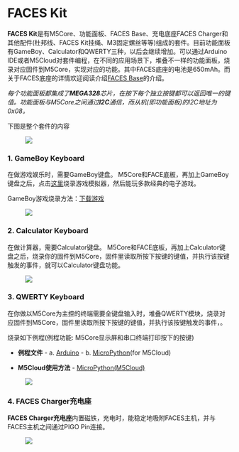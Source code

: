 # FACES Kit

**FACES Kit**是有M5Core、功能面板、FACES Base、充电底座FACES Charger和其他配件(杜邦线、FACES Kit挂绳、M3固定螺丝等等)组成的套件。目前功能面板有GameBoy、Calculator和QWERTY三种，以后会继续增加。可以通过Arduino IDE或者M5Cloud对套件编程，在不同的应用场景下，堆叠不一样的功能面板，烧录对应固件到M5Core，实现对应的功能。其中FACES底座的电池是650mAh。而关于FACES底座的详情欢迎阅读介绍[FACES Base](zh_CN/product_documents/bases/face_base)的介绍。

*每个功能面板都集成了**MEGA328**芯片，在按下每个独立按键都可以返回唯一的键值。功能面板与M5Core之间通过**I2C**通信，而从机(即功能面板)的I2C地址为0x08。*


下图是整个套件的内容

<figure>
    <img src="assets/img/product_pics/core/faces_kit/faces_kit.jpg">
</figure>

### 1. GameBoy Keyboard

在做游戏娱乐时，需要GameBoy键盘。
M5Core和FACE底板，再加上GameBoy键盘之后，点击[这里](zh_CN/quick_start/faces/gameboy_burn_a_nes_game)烧录游戏模拟器，然后能玩多款经典的电子游戏。

GameBoy游戏烧录方法：[下载游戏](zh_CN/quick_start/faces/gameboy_burn_a_nes_game)

<figure>
    <img src="assets/img/product_pics/core/faces_kit/gameboy_01.jpg">
</figure>

### 2. Calculator Keyboard

在做计算器，需要Calculator键盘。
M5Core和FACE底板，再加上Calculator键盘之后，烧录你的固件到M5Core，固件里读取所按下按键的键值，并执行该按键触发的事件，就可以Calculator键盘功能。

<figure>
    <img src="assets/img/product_pics/core/faces_kit/calculator.jpg">
</figure>

### 3. QWERTY Keyboard

在你做以M5Core为主控的终端需要全键盘输入时，堆叠QWERTY模块，烧录对应固件到M5Core，固件里读取所按下按键的键值，并执行该按键触发的事件，。


烧录如下例程(例程功能: M5Core显示屏和串口终端打印按下的按键)

-  **例程文件** - a. [Arduino](https://github.com/m5stack/M5Stack/tree/master/examples/Modules/FACES) - b. [MicroPython](https://github.com/m5stack/M5Cloud/tree/master/examples/FACES)(for M5Cloud)

-  **M5Cloud使用方法** - [MicroPython(M5Cloud)](zh_CN/quick_start/m5core/m5stack_core_get_started_MicroPython_m5cloud)

<figure>
    <img src="assets/img/product_pics/core/faces_kit/qwerty.jpg">
</figure>


### 4. FACES Charger充电座

**FACES Charger充电座**内置磁铁，充电时，能稳定地吸附FACES主机，并与FACES主机之间通过PIGO Pin连接。

<figure>
    <img src="assets/img/product_pics/core/faces_kit/charger.jpg">
</figure>
